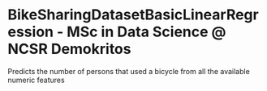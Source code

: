# BikeSharingDatasetBasicLinearRegression - MSc in Data Science @ NCSR Demokritos
Predicts the number of persons that used a bicycle from all the available numeric features

